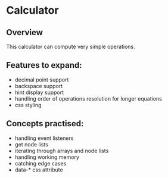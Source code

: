 # Calculator
## Overview
This calculator can compute very simple operations.

## Features to expand:
- decimal point support
- backspace support
- hint display support
- handling order of operations resolution for longer equations 
- css styling

## Concepts practised:
- handling event listeners
- get node lists
- iterating through arrays and node lists 
- handling working memory
- catching edge cases
- data-* css attribute
